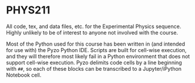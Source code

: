 # PHYS211
All code, tex, and data files, etc. for the Experimental Physics sequence. Highly unlikely to be of interest to anyone not involved with the course.

Most of the Python used for this course has been written in (and intended for use with) the Pyzo Python IDE. Scripts are built for cell-wise execution, and they will therefore most likely fail in a Python environment that does not support cell-wise execution. Pyzo delimits code cells by a line beginning with `##`, so each of these blocks can be transcribed to a Jupyter/iPython Notebook cell.
